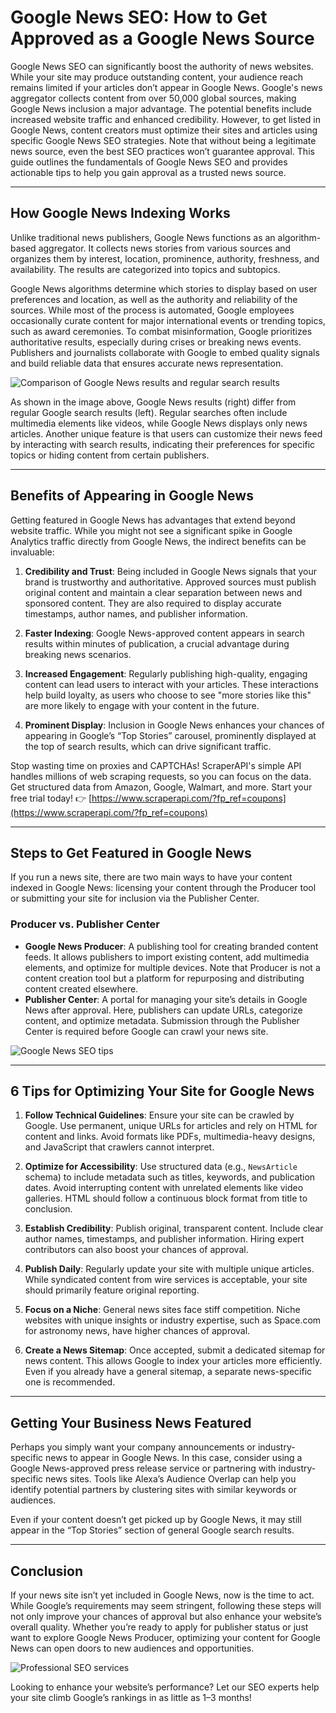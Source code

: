 # Google News SEO: How to Get Approved as a Google News Source

Google News SEO can significantly boost the authority of news websites. While your site may produce outstanding content, your audience reach remains limited if your articles don’t appear in Google News. Google's news aggregator collects content from over 50,000 global sources, making Google News inclusion a major advantage. The potential benefits include increased website traffic and enhanced credibility. However, to get listed in Google News, content creators must optimize their sites and articles using specific Google News SEO strategies. Note that without being a legitimate news source, even the best SEO practices won’t guarantee approval. This guide outlines the fundamentals of Google News SEO and provides actionable tips to help you gain approval as a trusted news source.

---

## How Google News Indexing Works

Unlike traditional news publishers, Google News functions as an algorithm-based aggregator. It collects news stories from various sources and organizes them by interest, location, prominence, authority, freshness, and availability. The results are categorized into topics and subtopics. 

Google News algorithms determine which stories to display based on user preferences and location, as well as the authority and reliability of the sources. While most of the process is automated, Google employees occasionally curate content for major international events or trending topics, such as award ceremonies. To combat misinformation, Google prioritizes authoritative results, especially during crises or breaking news events. Publishers and journalists collaborate with Google to embed quality signals and build reliable data that ensures accurate news representation.

![Comparison of Google News results and regular search results](https://www.tabpear.com/upload/images/12/b7bef3b3-3182-4453-9554-1949af29810d.png)

As shown in the image above, Google News results (right) differ from regular Google search results (left). Regular searches often include multimedia elements like videos, while Google News displays only news articles. Another unique feature is that users can customize their news feed by interacting with search results, indicating their preferences for specific topics or hiding content from certain publishers.

---

## Benefits of Appearing in Google News

Getting featured in Google News has advantages that extend beyond website traffic. While you might not see a significant spike in Google Analytics traffic directly from Google News, the indirect benefits can be invaluable:

1. **Credibility and Trust**: Being included in Google News signals that your brand is trustworthy and authoritative. Approved sources must publish original content and maintain a clear separation between news and sponsored content. They are also required to display accurate timestamps, author names, and publisher information.

2. **Faster Indexing**: Google News-approved content appears in search results within minutes of publication, a crucial advantage during breaking news scenarios.

3. **Increased Engagement**: Regularly publishing high-quality, engaging content can lead users to interact with your articles. These interactions help build loyalty, as users who choose to see "more stories like this" are more likely to engage with your content in the future.

4. **Prominent Display**: Inclusion in Google News enhances your chances of appearing in Google’s “Top Stories” carousel, prominently displayed at the top of search results, which can drive significant traffic.

Stop wasting time on proxies and CAPTCHAs! ScraperAPI's simple API handles millions of web scraping requests, so you can focus on the data. Get structured data from Amazon, Google, Walmart, and more. Start your free trial today! 👉 [https://www.scraperapi.com/?fp_ref=coupons](https://www.scraperapi.com/?fp_ref=coupons)

---

## Steps to Get Featured in Google News

If you run a news site, there are two main ways to have your content indexed in Google News: licensing your content through the Producer tool or submitting your site for inclusion via the Publisher Center.

### Producer vs. Publisher Center

- **Google News Producer**: A publishing tool for creating branded content feeds. It allows publishers to import existing content, add multimedia elements, and optimize for multiple devices. Note that Producer is not a content creation tool but a platform for repurposing and distributing content created elsewhere.
- **Publisher Center**: A portal for managing your site’s details in Google News after approval. Here, publishers can update URLs, categorize content, and optimize metadata. Submission through the Publisher Center is required before Google can crawl your news site.

![Google News SEO tips](https://www.tabpear.com/upload/images/12/2541e276-f5ea-428a-a69b-c6bdcb1e05e5.jpg)

---

## 6 Tips for Optimizing Your Site for Google News

1. **Follow Technical Guidelines**: Ensure your site can be crawled by Google. Use permanent, unique URLs for articles and rely on HTML for content and links. Avoid formats like PDFs, multimedia-heavy designs, and JavaScript that crawlers cannot interpret.

2. **Optimize for Accessibility**: Use structured data (e.g., `NewsArticle` schema) to include metadata such as titles, keywords, and publication dates. Avoid interrupting content with unrelated elements like video galleries. HTML should follow a continuous block format from title to conclusion.

3. **Establish Credibility**: Publish original, transparent content. Include clear author names, timestamps, and publisher information. Hiring expert contributors can also boost your chances of approval.

4. **Publish Daily**: Regularly update your site with multiple unique articles. While syndicated content from wire services is acceptable, your site should primarily feature original reporting.

5. **Focus on a Niche**: General news sites face stiff competition. Niche websites with unique insights or industry expertise, such as Space.com for astronomy news, have higher chances of approval.

6. **Create a News Sitemap**: Once accepted, submit a dedicated sitemap for news content. This allows Google to index your articles more efficiently. Even if you already have a general sitemap, a separate news-specific one is recommended.

---

## Getting Your Business News Featured

Perhaps you simply want your company announcements or industry-specific news to appear in Google News. In this case, consider using a Google News-approved press release service or partnering with industry-specific news sites. Tools like Alexa’s Audience Overlap can help you identify potential partners by clustering sites with similar keywords or audiences. 

Even if your content doesn’t get picked up by Google News, it may still appear in the “Top Stories” section of general Google search results.

---

## Conclusion

If your news site isn’t yet included in Google News, now is the time to act. While Google’s requirements may seem stringent, following these steps will not only improve your chances of approval but also enhance your website’s overall quality. Whether you’re ready to apply for publisher status or just want to explore Google News Producer, optimizing your content for Google News can open doors to new audiences and opportunities.

![Professional SEO services](https://www.tabpear.com/upload/images/09/6e3a1144-2456-4052-b446-a300200f72de.jpg)

Looking to enhance your website’s performance? Let our SEO experts help your site climb Google’s rankings in as little as 1–3 months!
